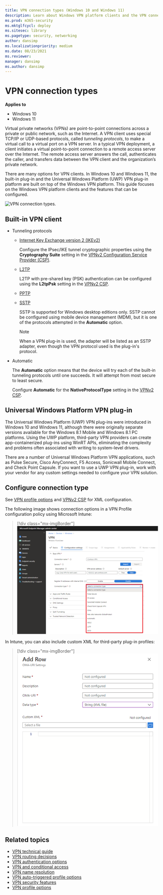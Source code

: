 ```yaml
---
title: VPN connection types (Windows 10 and Windows 11)
description: Learn about Windows VPN platform clients and the VPN connection-type features that can be configured.
ms.prod: m365-security
ms.mktglfcycl: deploy
ms.sitesec: library
ms.pagetype: security, networking
author: dansimp
ms.localizationpriority: medium
ms.date: 08/23/2021
ms.reviewer: 
manager: dansimp
ms.author: dansimp
---
```


# VPN connection types

**Applies to**
-   Windows 10
-   Windows 11

Virtual private networks (VPNs) are point-to-point connections across a private or public network, such as the Internet. A VPN client uses special TCP/IP or UDP-based protocols, called *tunneling protocols*, to make a virtual call to a virtual port on a VPN server. In a typical VPN deployment, a client initiates a virtual point-to-point connection to a remote access server over the Internet. The remote access server answers the call, authenticates the caller, and transfers data between the VPN client and the organization’s private network.

There are many options for VPN clients. In Windows 10 and Windows 11, the built-in plug-in and the Universal Windows Platform (UWP) VPN plug-in platform are built on top of the Windows VPN platform. This guide focuses on the Windows VPN platform clients and the features that can be configured. 

![VPN connection types.](images/vpn-connection.png)

## Built-in VPN client

- Tunneling protocols

    - [Internet Key Exchange version 2 (IKEv2)](/previous-versions/windows/it-pro/windows-server-2008-R2-and-2008/ff687731(v=ws.10))

      Configure the IPsec/IKE tunnel cryptographic properties using the **Cryptography Suite** setting in the [VPNv2 Configuration Service Provider (CSP)](/windows/client-management/mdm/vpnv2-csp).
           
    - [L2TP](/previous-versions/windows/it-pro/windows-server-2008-R2-and-2008/ff687761(v=ws.10))

      L2TP with pre-shared key (PSK) authentication can be configured using the **L2tpPsk** setting in the [VPNv2 CSP](/windows/client-management/mdm/vpnv2-csp).
    
    - [PPTP](/previous-versions/windows/it-pro/windows-server-2008-R2-and-2008/ff687676(v=ws.10))

    - [SSTP](/previous-versions/windows/it-pro/windows-server-2008-R2-and-2008/ff687819(v=ws.10))

        SSTP is supported for Windows desktop editions only. SSTP cannot be configured using mobile device management (MDM), but it is one of the protocols attempted in the **Automatic** option.

        > [!NOTE]
        > When a VPN plug-in is used, the adapter will be listed as an SSTP adapter, even though the VPN protocol used is the plug-in's protocol.
        
- Automatic

    The **Automatic** option means that the device will try each of the built-in tunneling protocols until one succeeds. It will attempt from most secure to least secure. 

    Configure **Automatic** for the **NativeProtocolType** setting in the [VPNv2 CSP](/windows/client-management/mdm/vpnv2-csp).
    
  
 
## Universal Windows Platform VPN plug-in

The Universal Windows Platform (UWP) VPN plug-ins were introduced in Windows 10 and Windows 11, although there were originally separate versions available for the Windows 8.1 Mobile and Windows 8.1 PC platforms. Using the UWP platform, third-party VPN providers can create app-containerized plug-ins using WinRT APIs, eliminating the complexity and problems often associated with writing to system-level drivers.  

There are a number of Universal Windows Platform VPN applications, such as Pulse Secure, Cisco AnyConnect, F5 Access, Sonicwall Mobile Connect, and Check Point Capsule. If you want to use a UWP VPN plug-in, work with your vendor for any custom settings needed to configure your VPN solution.

## Configure connection type

See [VPN profile options](vpn-profile-options.md) and [VPNv2 CSP](/windows/client-management/mdm/vpnv2-csp) for XML configuration. 

The following image shows connection options in a VPN Profile configuration policy using Microsoft Intune:

> [!div class="mx-imgBorder"]
> ![Available connection types.](images/vpn-connection-intune.png)
     
In Intune, you can also include custom XML for third-party plug-in profiles:

> [!div class="mx-imgBorder"]
> ![Custom XML.](images/vpn-custom-xml-intune.png)


## Related topics

- [VPN technical guide](vpn-guide.md)
- [VPN routing decisions](vpn-routing.md)
- [VPN authentication options](vpn-authentication.md)
- [VPN and conditional access](vpn-conditional-access.md)
- [VPN name resolution](vpn-name-resolution.md)
- [VPN auto-triggered profile options](vpn-auto-trigger-profile.md)
- [VPN security features](vpn-security-features.md)
- [VPN profile options](vpn-profile-options.md)
